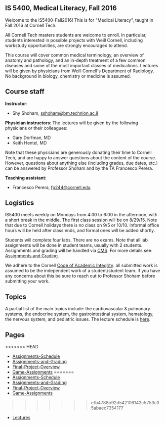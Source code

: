 ## IS 5400, Medical Literacy, Fall 2016

Welcome to the IS5400-Fall2016! This is for "Medical Literacy", taught in Fall 2016 at Cornell Tech.

All Cornell Tech masters students are welcome to enroll. In particular, students interested in possible projects with Weill Cornell, including workstudy opportunities, are strongly encouraged to attend.

This course will cover common medical terminology, an overview of anatomy and pathology, and an in-depth treatment of a few common diseases and some of the most important classes of medications. Lectures will be given by physicians from Weill Cornell's Department of Radiology. No background in biology, chemistry or medicine is assumed.

## Course staff

**Instructor**:
* Shy Shoham, sshoham@bm.technion.ac.il

**Physician instructors**: The lectures will be given by the following physicians or their colleagues: 
* Gary Dorfman, MD
* Keith Hentel, MD

Note that these physicians are generously donating their time to Cornell Tech, and are happy to answer questions about the content of the course. However, questions about anything else (including grades, due dates, etc.) can be answered by Professor Shoham and by the TA Francesco Perera.

**Teaching assistant**:
* Francesco Perera, fp244@cornell.edu

## Logistics

IS5400 meets weekly on Mondays from 4:00 to 6:00 in the afternoon, with a short break in the middle. The first class session will be on 8/29/15. Note that due to Cornell holidays there is no class on 9/5 or 10/10. Informal office hours will be held after class ends, and formal ones will be added shortly.

Students will complete four labs. There are no exams. Note that all lab assignments will be done in student teams, usually with 2 students. Assignments and grading will be handled via [CMS](https://cms.csuglab.cornell.edu). For more details see: [Assignments and Grading](https://github.com/cornelltech/INFO-5400/blob/master/Assignments-and-Grading.md).

We adhere to the Cornell [Code of Academic Integrity](http://cuinfo.cornell.edu/aic.cfm): all submitted work is assumed to be the independent work of a student/student team. If you have any concerns about this be sure to reach out to Professor Shoham before submitting your work.

## Topics

A partial list of the main topics include: the cardiovascular & pulmonary systems, the endocrine system, the gastrointestinal system, hematology, the nervous system, and pediatric issues. The lecture schedule is [here](https://github.com/cornelltech/INFO-5400/blob/master/Lectures.md).

## Pages
<<<<<<< HEAD
+ [Assignments-Schedule](https://github.com/cornelltech/INFO-5400/blob/content/Assignments-Schedule.md)
+ [Assignments-and-Grading](https://github.com/cornelltech/INFO-5400/blob/content/Assignments-and-Grading.md)
+ [Final-Project-Overview](https://github.com/cornelltech/INFO-5400/blob/content/Final-Project:-Overview.md)
+ [Game-Assignments](https://github.com/cornelltech/INFO-5400/blob/content/Game-assigments.md)
=======
+ [Assignments-Schedule](https://github.com/cornelltech/INFO-5400/blob/master/Assignments-Schedule.md)
+ [Assignments-and-Grading](https://github.com/cornelltech/INFO-5400/blob/master/Assignments-and-Grading.md)
+ [Final-Project-Overview](https://github.com/cornelltech/INFO-5400/blob/master/Final-Project:-Overview.md)
+ [Game-Assignments](https://github.com/cornelltech/INFO-5400/blob/master/Game-assigments.md)
>>>>>>> efb4788b92d542106142c5753c35abaec7354177
+ [Lectures](https://github.com/cornelltech/INFO-5400/blob/master/Lectures.md)
